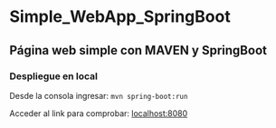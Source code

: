 # Simple_WebApp_SpringBoot
Página web simple con MAVEN y SpringBoot
---
### Despliegue en local
Desde la consola ingresar: `mvn spring-boot:run`

Acceder al link para comprobar: [localhost:8080](http://localhost:8080/)
